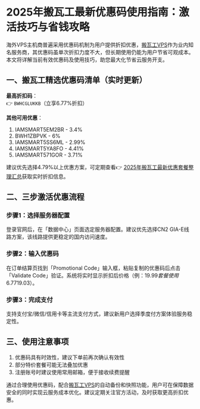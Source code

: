 # 2025年搬瓦工最新优惠码使用指南：激活技巧与省钱攻略

海外VPS主机商普遍采用优惠码机制为用户提供折扣优惠，[搬瓦工VPS](https://bit.ly/banwagon)作为业内知名服务商，其优惠码虽单次折扣力度不大，但长期使用仍能为用户节省可观成本。本文将详解当前有效优惠码及使用技巧，助您最大化节省云服务开支。

## 一、搬瓦工精选优惠码清单（实时更新）

**最高折扣码**：  
👉 `BWHCGLUKKB`（立享6.77%折扣）  

**其他可用优惠**：  
1. IAMSMART5EM2BR - 3.4%  
2. BWH1ZBPVK - 6%  
3. IAMSMART5SS6ML - 2.99%  
4. IAMSMART5YA8FO - 4.41%  
5. IAMSMART571GOR - 3.71%  

建议优先选择4.79%以上优惠方案，可定期查看👉 [2025年搬瓦工最新优惠套餐整理汇总](https://bit.ly/banwagon)获取实时折扣信息。

## 二、三步激活优惠流程

### 步骤1：选择服务器配置
登录官网后，在「数据中心」页面选定服务器配置。建议优先选择CN2 GIA-E线路方案，该线路提供更稳定的国内访问速度。

### 步骤2：输入优惠码
在订单结算页找到「Promotional Code」输入框，粘贴复制的优惠码后点击「Validate Code」验证。系统将实时显示折扣后价格（例：$19.99套餐使用6.77%优惠码后实付$19.03）。

### 步骤3：完成支付
支持支付宝/微信/信用卡等主流支付方式，建议新用户选择季度付方案体验服务稳定性。

## 三、使用注意事项
1. 优惠码具有时效性，建议下单前再次确认有效性  
2. 部分特价套餐可能无法叠加优惠  
3. 注册账号时建议使用常用邮箱，便于接收续费提醒  

通过合理使用优惠码，配合[搬瓦工VPS](https://bit.ly/banwagon)的自动备份和快照功能，用户可在保障数据安全的同时实现云服务成本优化。建议定期关注官方活动，及时获取更高折扣优惠。